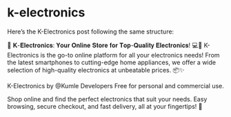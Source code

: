 # k-electronics

Here’s the K-Electronics post following the same structure:

🔌 𝐊-𝐄𝐥𝐞𝐜𝐭𝐫𝐨𝐧𝐢𝐜𝐬: 𝐘𝐨𝐮𝐫 𝐎𝐧𝐥𝐢𝐧𝐞 𝐒𝐭𝐨𝐫𝐞 𝐟𝐨𝐫 𝐓𝐨𝐩-𝐐𝐮𝐚𝐥𝐢𝐭𝐲 𝐄𝐥𝐞𝐜𝐭𝐫𝐨𝐧𝐢𝐜𝐬! 💻📱
K-Electronics is the go-to online platform for all your electronics needs! From the latest smartphones to cutting-edge home appliances, we offer a wide selection of high-quality electronics at unbeatable prices. 📦✨

K-Electronics by @Kumle Developers
Free for personal and commercial use.

Shop online and find the perfect electronics that suit your needs. Easy browsing, secure checkout, and fast delivery, all at your fingertips! 🚀
